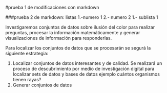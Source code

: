 #prueba 1 de modificaciones con markdown

###prueba 2 de markdown: listas
1.-numero 1
2.- numero 2
  1.- sublista 1
  


Investigaremos conjuntos de datos sobre ilusión del color para realizar preguntas, procesar la información matemáticamente y generar visualizaciones de información para responderlas.

Para localizar los conjuntos de datos que se procesarán se segurá la siguiente estrategia:
1. Localizar conjuntos de datos interesantes y de calidad. Se realizará un proceso de descubrimiento por medio de investigación digital para localizar sets de datos y bases de datos ejemplo cuántos organismos tienen rayas?
3. Generar conjuntos de datos
